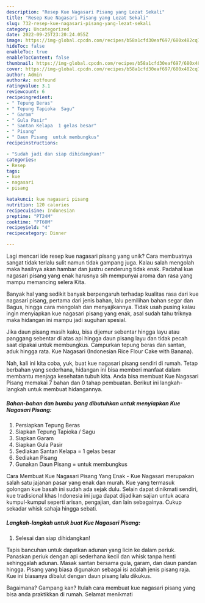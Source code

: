 ```yaml
---
description: "Resep Kue Nagasari Pisang yang Lezat Sekali"
title: "Resep Kue Nagasari Pisang yang Lezat Sekali"
slug: 732-resep-kue-nagasari-pisang-yang-lezat-sekali
category: Uncategorized
date: 2022-09-25T23:20:24.055Z
image: https://img-global.cpcdn.com/recipes/b58a1cfd30eaf697/680x482cq70/kue-nagasari-pisang-foto-resep-utama.jpg
hideToc: false
enableToc: true
enableTocContent: false
thumbnail: https://img-global.cpcdn.com/recipes/b58a1cfd30eaf697/680x482cq70/kue-nagasari-pisang-foto-resep-utama.jpg
cover: https://img-global.cpcdn.com/recipes/b58a1cfd30eaf697/680x482cq70/kue-nagasari-pisang-foto-resep-utama.jpg
author: Admin
authorAv: notfound
ratingvalue: 3.1
reviewcount: 6
recipeingredient:
- " Tepung Beras"
- " Tepung Tapioka  Sagu"
- " Garam"
- " Gula Pasir"
- " Santan Kelapa  1 gelas besar"
- " Pisang"
- " Daun Pisang  untuk membungkus"
recipeinstructions:

- "Sudah jadi dan siap dihidangkan!"
categories:
- Resep
tags:
- kue
- nagasari
- pisang

katakunci: kue nagasari pisang 
nutrition: 120 calories
recipecuisine: Indonesian
preptime: "PT24M"
cooktime: "PT60M"
recipeyield: "4"
recipecategory: Dinner

---
```





Lagi mencari ide resep kue nagasari pisang yang unik? Cara membuatnya sangat tidak terlalu sulit namun tidak gampang juga. Kalau salah mengolah maka hasilnya akan hambar dan justru cenderung tidak enak. Padahal kue nagasari pisang yang enak harusnya sih mempunyai aroma dan rasa yang mampu memancing selera Kita.





Banyak hal yang sedikit banyak berpengaruh terhadap kualitas rasa dari kue nagasari pisang, pertama dari jenis bahan, lalu pemilihan bahan segar dan Bagus, hingga cara mengolah dan menyajikannya. Tidak usah pusing kalau ingin menyiapkan kue nagasari pisang yang enak,      asal sudah tahu triknya maka hidangan ini mampu jadi suguhan spesial.














Jika daun pisang masih kaku, bisa dijemur sebentar hingga layu atau panggang sebentar di atas api hingga daun pisang layu dan tidak pecah saat dipakai untuk membungkus. Campurkan tepung beras dan santan, aduk hingga rata. Kue Nagasari (Indonesian Rice Flour Cake with Banana).






Nah, kali ini kita coba, yuk, buat kue nagasari pisang sendiri di rumah. Tetap berbahan yang sederhana, hidangan ini bisa memberi manfaat dalam membantu menjaga kesehatan tubuh kita. Anda bisa membuat Kue Nagasari Pisang memakai 7 bahan dan 0 tahap pembuatan. Berikut ini langkah-langkah untuk membuat hidangannya.

<!--inarticleads1-->

##### Bahan-bahan dan bumbu yang dibutuhkan untuk menyiapkan Kue Nagasari Pisang:

1. Persiapkan  Tepung Beras
1. Siapkan  Tepung Tapioka / Sagu
1. Siapkan  Garam
1. Siapkan  Gula Pasir
1. Sediakan  Santan Kelapa = 1 gelas besar
1. Sediakan  Pisang
1. Gunakan  Daun Pisang = untuk membungkus


Cara Membuat Kue Nagasari Pisang Yang Enak - Kue Nagasari merupakan salah satu jajanan pasar yang enak dan murah. Kue yang termasuk golongan kue basah ini sudah ada sejak dulu. Selain dapat dinikmati sendiri, kue tradisional khas Indonesia ini juga dapat dijadikan sajian untuk acara kumpul-kumpul seperti arisan, pengajian, dan lain sebagainya. Cukup sekadar whisk sahaja hingga sebati. 

<!--inarticleads2-->

##### Langkah-langkah untuk buat Kue Nagasari Pisang:


1. Selesai dan siap dihidangkan!

Tapis bancuhan untuk dapatkan adunan yang licin ke dalam periuk. Panaskan periuk dengan api sederhana kecil dan whisk tanpa henti sehinggalah adunan. Masak santan bersama gula, garam, dan daun pandan hingga. Pisang yang biasa digunakan sebagai isi adalah jenis pisang raja. Kue ini biasanya dibalut dengan daun pisang lalu dikukus. 

Bagaimana? Gampang kan? Itulah cara membuat kue nagasari pisang yang bisa anda praktikkan di rumah. Selamat menikmati
